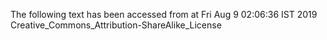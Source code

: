 The following text has been accessed from at Fri Aug 9 02:06:36 IST 2019
Creative_Commons_Attribution-ShareAlike_License
